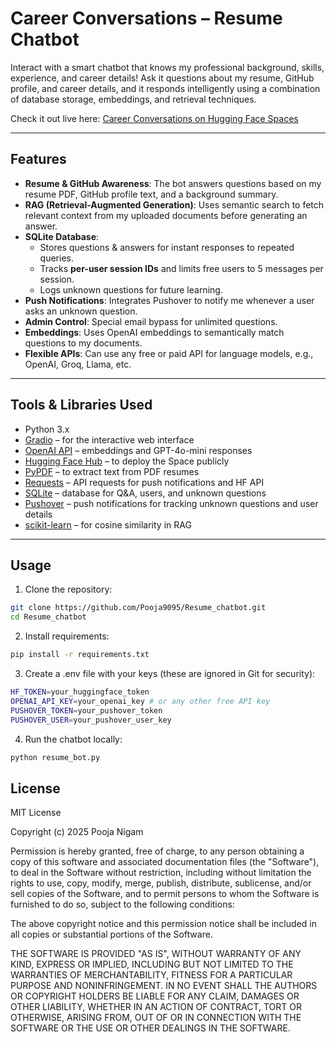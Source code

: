 # Career Conversations – Resume Chatbot

Interact with a smart chatbot that knows my professional background, skills, experience, and career details! Ask it questions about my resume, GitHub profile, and career details, and it responds intelligently using a combination of database storage, embeddings, and retrieval techniques.  

Check it out live here: [Career Conversations on Hugging Face Spaces](https://huggingface.co/spaces/Pooja-Nigam/Career_Conversations)

---

## Features

- **Resume & GitHub Awareness**: The bot answers questions based on my resume PDF, GitHub profile text, and a background summary.  
- **RAG (Retrieval-Augmented Generation)**: Uses semantic search to fetch relevant context from my uploaded documents before generating an answer.  
- **SQLite Database**:  
  - Stores questions & answers for instant responses to repeated queries.
  - Tracks **per-user session IDs** and limits free users to 5 messages per session.  
  - Logs unknown questions for future learning.  
- **Push Notifications**: Integrates Pushover to notify me whenever a user asks an unknown question.  
- **Admin Control**: Special email bypass for unlimited questions.  
- **Embeddings**: Uses OpenAI embeddings to semantically match questions to my documents.
- **Flexible APIs**: Can use any free or paid API for language models, e.g., OpenAI, Groq, Llama, etc.    

---

## Tools & Libraries Used

- Python 3.x  
- [Gradio](https://gradio.app/) – for the interactive web interface  
- [OpenAI API](https://platform.openai.com/) – embeddings and GPT-4o-mini responses  
- [Hugging Face Hub](https://huggingface.co/) – to deploy the Space publicly  
- [PyPDF](https://pypi.org/project/pypdf/) – to extract text from PDF resumes  
- [Requests](https://pypi.org/project/requests/) – API requests for push notifications and HF API  
- [SQLite](https://www.sqlite.org/index.html) – database for Q&A, users, and unknown questions  
- [Pushover](https://pushover.net/) – push notifications for tracking unknown questions and user details  
- [scikit-learn](https://scikit-learn.org/stable/modules/generated/sklearn.metrics.pairwise.cosine_similarity.html) – for cosine similarity in RAG  

---

## Usage

1. Clone the repository:  
```bash
git clone https://github.com/Pooja9095/Resume_chatbot.git
cd Resume_chatbot
```
2. Install requirements:  
```bash
pip install -r requirements.txt
```
3. Create a .env file with your keys (these are ignored in Git for security):
```bash
HF_TOKEN=your_huggingface_token
OPENAI_API_KEY=your_openai_key # or any other free API key
PUSHOVER_TOKEN=your_pushover_token
PUSHOVER_USER=your_pushover_user_key
```
4. Run the chatbot locally:
```bash
python resume_bot.py
```
## License

MIT License  

Copyright (c) 2025 Pooja Nigam  

Permission is hereby granted, free of charge, to any person obtaining a copy
of this software and associated documentation files (the "Software"), to deal
in the Software without restriction, including without limitation the rights
to use, copy, modify, merge, publish, distribute, sublicense, and/or sell
copies of the Software, and to permit persons to whom the Software is
furnished to do so, subject to the following conditions:  

The above copyright notice and this permission notice shall be included in all
copies or substantial portions of the Software.  

THE SOFTWARE IS PROVIDED "AS IS", WITHOUT WARRANTY OF ANY KIND, EXPRESS OR
IMPLIED, INCLUDING BUT NOT LIMITED TO THE WARRANTIES OF MERCHANTABILITY,
FITNESS FOR A PARTICULAR PURPOSE AND NONINFRINGEMENT. IN NO EVENT SHALL THE
AUTHORS OR COPYRIGHT HOLDERS BE LIABLE FOR ANY CLAIM, DAMAGES OR OTHER
LIABILITY, WHETHER IN AN ACTION OF CONTRACT, TORT OR OTHERWISE, ARISING FROM,
OUT OF OR IN CONNECTION WITH THE SOFTWARE OR THE USE OR OTHER DEALINGS IN THE
SOFTWARE.

